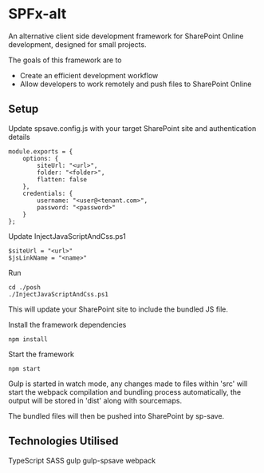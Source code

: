 # SPFx-alt

An alternative client side development framework for SharePoint Online development, designed for small projects.

The goals of this framework are to

- Create an efficient development workflow
- Allow developers to work remotely and push files to SharePoint Online

## Setup

Update spsave.config.js with your target SharePoint site and authentication details

    module.exports = {
        options: {
            siteUrl: "<url>",
            folder: "<folder>",
            flatten: false
        },
        credentials: {
            username: "<user@<tenant.com>",
            password: "<password>"
        }
    };

Update InjectJavaScriptAndCss.ps1

    $siteUrl = "<url>"
    $jsLinkName = "<name>"

Run

    cd ./posh
    ./InjectJavaScriptAndCss.ps1

This will update your SharePoint site to include the bundled JS file.

Install the framework dependencies

    npm install

Start the framework

    npm start

Gulp is started in watch mode, any changes made to files within 'src' will start the webpack compilation and bundling process automatically, the output will be stored in 'dist' along with sourcemaps.

The bundled files will then be pushed into SharePoint by sp-save.

## Technologies Utilised

TypeScript
SASS
gulp
gulp-spsave
webpack



